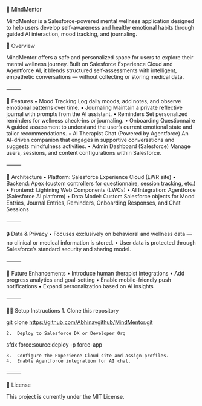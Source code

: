 🧠 MindMentor

MindMentor is a Salesforce-powered mental wellness application designed to help users develop self-awareness and healthy emotional habits through guided AI interaction, mood tracking, and journaling.

🌟 Overview

MindMentor offers a safe and personalized space for users to explore their mental wellness journey. Built on Salesforce Experience Cloud and Agentforce AI, it blends structured self-assessments with intelligent, empathetic conversations — without collecting or storing medical data.

⸻

🚀 Features
	•	Mood Tracking
Log daily moods, add notes, and observe emotional patterns over time.
	•	Journaling
Maintain a private reflective journal with prompts from the AI assistant.
	•	Reminders
Set personalized reminders for wellness check-ins or journaling.
	•	Onboarding Questionnaire
A guided assessment to understand the user’s current emotional state and tailor recommendations.
	•	AI Therapist Chat (Powered by Agentforce)
An AI-driven companion that engages in supportive conversations and suggests mindfulness activities.
	•	Admin Dashboard (Salesforce)
Manage users, sessions, and content configurations within Salesforce.

⸻

🧩 Architecture
	•	Platform: Salesforce Experience Cloud (LWR site)
	•	Backend: Apex (custom controllers for questionnaire, session tracking, etc.)
	•	Frontend: Lightning Web Components (LWCs)
	•	AI Integration: Agentforce (Salesforce AI platform)
	•	Data Model: Custom Salesforce objects for Mood Entries, Journal Entries, Reminders, Onboarding Responses, and Chat Sessions

⸻

🔒 Data & Privacy
	•	Focuses exclusively on behavioral and wellness data — no clinical or medical information is stored.
	•	User data is protected through Salesforce’s standard security and sharing model.

⸻

🧱 Future Enhancements
	•	Introduce human therapist integrations
	•	Add progress analytics and goal-setting
	•	Enable mobile-friendly push notifications
	•	Expand personalization based on AI insights

⸻

🧑‍💻 Setup Instructions
	1.	Clone this repository

git clone https://github.com/Abhinavgithub/MindMentor.git


	2.	Deploy to Salesforce DX or Developer Org

sfdx force:source:deploy -p force-app


	3.	Configure the Experience Cloud site and assign profiles.
	4.	Enable Agentforce integration for AI chat.

⸻

📄 License

This project is currently under the MIT License.
